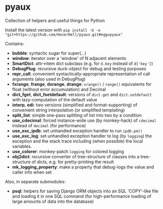 pyaux
=====

Collection of helpers and useful things for Python

Install the latest version with
`pip install -U -e "git+https://github.com/HoverHell/pyaux.git#egg=pyaux"`


Contains:

* **bubble**: syntactic sugar for super(...)
* **window**: iterator over a 'window' of N adjacent elements
* **SmartDict**: attr→item dict subclass (e.g. for `d.key` instead of
 `d['key']`)
* **DebugPlug**: recursive duck-object for debug and testing
 purposes
* **repr_call**: convenient syntactically-appropriate representation of
 call arguments (also used in DebugPlug)
* **fxrange**, **frange**, **dxrange**, **drange**: `xrange()` / `range()`
 equivalents for float (without error accumulation) and Decimal
* **dict_fget**, **dict_fsetdefault**: versions of `dict.get` and
 `dict.setdefault` with lazy-computation of the default value
* **interp**, **edi**: two versions (simplified and format-supporting) of
 convenient string interpolation (or simplified templating)
* **split_list**: simple one-pass splitting of list into two by a condition
* **use_cdecimal**: forced instance-wide use (by monkey-hack) of `cdecimal`
 instead of `decimal` (for performance)
* **use_exc_ipdb**: set unhandled exception handler to run `ipdb.pm()`
* **use_exc_log**: set unhandled exception handler to log (by `logging`) the
 exception and the stack trace including (when possible) the local
 variables.
* **use_colorer**: monkey-patch `logging` for colored logging
* **obj2dict**: recursive converter of tree-structure of classes into a
 tree-structure of dicts, e.g. for pretty-printing the result
* **mk_logging_property**: make a property that debug-logs the value and
 caller info when set


Also, in separate submodules:

* **psql**: helpers for saving Django ORM objects into an SQL 'COPY'-like
 file and loading it in one SQL command (for high-performance loading of
 large amounts of data into the database)
